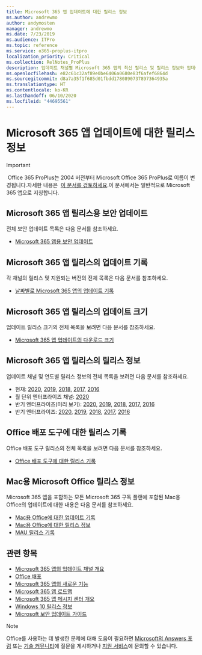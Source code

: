 ```yaml
---
title: Microsoft 365 앱 업데이트에 대한 릴리스 정보
ms.author: andrewmo
author: andymosten
manager: andrewmo
ms.date: 7/23/2019
ms.audience: ITPro
ms.topic: reference
ms.service: o365-proplus-itpro
localization_priority: Critical
ms.collection: RelNotes_ProPlus
description: 업데이트 채널별 Microsoft 365 앱의 최신 릴리스 및 릴리스 정보와 업데이트 기록에 대한 링크 목록을 IT 전문가에게 제공합니다.
ms.openlocfilehash: e82c61c32af89e0be6406a0680e83f6afef6864d
ms.sourcegitcommit: d8a7a35f1f685d01fbdd1780890737897364935a
ms.translationtype: HT
ms.contentlocale: ko-KR
ms.lasthandoff: 06/10/2020
ms.locfileid: "44695561"
---
```

# <a name="release-information-for-updates-to-microsoft-365-apps"></a>Microsoft 365 앱 업데이트에 대한 릴리스 정보


> [!IMPORTANT]
> Office 365 ProPlus는 2004 버전부터 Microsoft Office 365 ProPlus로 이름이 변경됩니다.자세한 내용은  [이 문서를 검토하세요](https://go.microsoft.com/fwlink/p/?linkid=2123420).이 문서에서는 일반적으로 Microsoft 365 앱으로 지칭합니다.


## <a name="security-updates-for-microsoft-365-apps-releases"></a>Microsoft 365 앱 릴리스용 보안 업데이트

전체 보안 업데이트 목록은 다음 문서를 참조하세요.
 - [Microsoft 365 앱용 보안 업데이트](microsoft365-apps-security-updates.md)


## <a name="update-history-for-microsoft-365-apps-releases"></a>Microsoft 365 앱 릴리스의 업데이트 기록

각 채널의 릴리스 및 지원되는 버전의 전체 목록은 다음 문서를 참조하세요.

- [날짜별로 Microsoft 365 앱의 업데이트 기록](update-history-microsoft365-apps-by-date.md)


 ## <a name="update-sizes-for-microsoft-365-apps-releases"></a>Microsoft 365 앱 릴리스의 업데이트 크기

업데이트 릴리스 크기의 전체 목록을 보려면 다음 문서를 참조하세요.
 - [Microsoft 365 앱 업데이트의 다운로드 크기](download-sizes-microsoft365-apps-updates.md)

## <a name="release-notes-for-microsoft-365-apps-releases"></a>Microsoft 365 앱 릴리스의 릴리스 정보

업데이트 채널 및 연도별 릴리스 정보의 전체 목록을 보려면 다음 문서를 참조하세요.
 - 현재: [2020](current-channel.md), [2019](monthly-channel-2019.md), [2018](monthly-channel-2018.md), [2017](monthly-channel-2017.md), [2016](monthly-channel-2016.md)
 - 월 단위 엔터프라이즈 채널: [2020](monthly-enterprise-channel.md)
 - 반기 엔터프라이즈(미리 보기): [2020](semi-annual-enterprise-channel-preview.md), [2019](semi-annual-channel-targeted-2019.md), [2018](semi-annual-channel-targeted-2018.md), [2017](semi-annual-channel-targeted-2017.md), [2016](semi-annual-channel-targeted-2016.md)
 - 반기 엔터프라이즈: [2020](semi-annual-enterprise-channel.md), [2019](semi-annual-channel-2019.md), [2018](semi-annual-channel-2018.md), [2017](semi-annual-channel-2017.md), [2016](semi-annual-channel-2016.md)

 ## <a name="release-history-for-office-deployment-tool"></a>Office 배포 도구에 대한 릴리스 기록
 Office 배포 도구 릴리스의 전체 목록을 보려면 다음 문서를 참조하세요.
 - [Office 배포 도구에 대한 릴리스 기록](ODT-release-history.md)

## <a name="office-for-mac-release-information"></a>Mac용 Microsoft Office 릴리스 정보

Microsoft 365 앱을 포함하는 모든 Microsoft 365 구독 플랜에 포함된 Mac용 Office의 업데이트에 대한 내용은 다음 문서를 참조하세요.
 - [Mac용 Office에 대한 업데이트 기록](update-history-office-for-mac.md)
 - [Mac용 Office에 대한 릴리스 정보](release-notes-office-for-mac.md)
 - [MAU 릴리스 기록](release-history-microsoft-autoupdate.md)


## <a name="related-topics"></a>관련 항목

- [Microsoft 365 앱의 업데이트 채널 개요](https://docs.microsoft.com/deployoffice/overview-of-update-channels-for-office-365-proplus)
- [Office 배포](https://docs.microsoft.com/deployoffice/)
- [Microsoft 365 앱의 새로운 기능](https://support.office.com/article/95c8d81d-08ba-42c1-914f-bca4603e1426)
- [Microsoft 365 앱 로드맵](https://products.office.com/business/office-365-roadmap)
- [Microsoft 365 앱 메시지 센터 개요](https://support.office.com/article/38fb3333-bfcc-4340-a37b-deda509c2093)
- [Windows 10 릴리스 정보](https://www.microsoft.com/itpro/windows-10/release-information)
- [Microsoft 보안 업데이트 가이드](https://portal.msrc.microsoft.com/)

> [!NOTE]
> Office를 사용하는 데 발생한 문제에 대해 도움이 필요하면 [Microsoft의 Answers 포럼](https://answers.microsoft.com/) 또는 [기술 커뮤니티](https://techcommunity.microsoft.com/)에 질문을 게시하거나 [지원 서비스](https://support.microsoft.com/contactus)에 문의할 수 있습니다.
